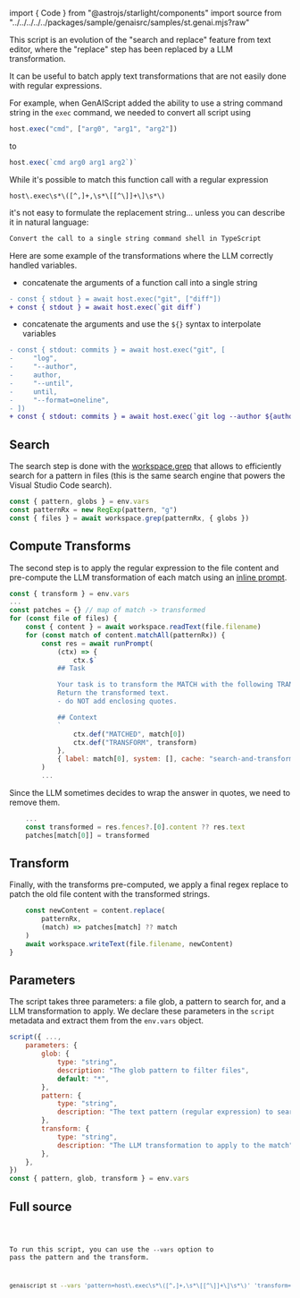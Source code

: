 import { Code } from "@astrojs/starlight/components"
import source from "../../../../../packages/sample/genaisrc/samples/st.genai.mjs?raw"

This script is an evolution of the "search and replace" feature from text editor,
where the "replace" step has been replaced by a LLM transformation.

It can be useful to batch apply text transformations that are not easily done with
regular expressions.

For example, when GenAIScript added the ability to use a string command string in
the `exec` command, we needed to convert all script using

```js
host.exec("cmd", ["arg0", "arg1", "arg2"])
```

to

```js
host.exec(`cmd arg0 arg1 arg2`)`
```

While it's possible to match this function call with a regular expression

```regex
host\.exec\s*\([^,]+,\s*\[[^\]]+\]\s*\)
```

it's not easy to formulate the replacement string... unless you can describe it in natural language:

```txt
Convert the call to a single string command shell in TypeScript
```

Here are some example of the transformations where the LLM correctly handled variables.

-   concatenate the arguments of a function call into a single string

```diff wrap
- const { stdout } = await host.exec("git", ["diff"])
+ const { stdout } = await host.exec(`git diff`)
```

-   concatenate the arguments and use the `${}` syntax to interpolate variables

```diff wrap
- const { stdout: commits } = await host.exec("git", [
-     "log",
-     "--author",
-     author,
-     "--until",
-     until,
-     "--format=oneline",
- ])
+ const { stdout: commits } = await host.exec(`git log --author ${author} --until ${until} --format=oneline`)
```

## Search

The search step is done with the [workspace.grep](/genaiscript/reference/scripts/files)
that allows to efficiently search for a pattern in files (this is the same search engine
that powers the Visual Studio Code search).

```js "workspace.grep"
const { pattern, globs } = env.vars
const patternRx = new RegExp(pattern, "g")
const { files } = await workspace.grep(patternRx, { globs })
```

## Compute Transforms

The second step is to apply the regular expression to the file content
and pre-compute the LLM transformation of each match using an [inline prompt](/genaiscript/reference/scripts/inline-prompts).

```js
const { transform } = env.vars
...
const patches = {} // map of match -> transformed
for (const file of files) {
    const { content } = await workspace.readText(file.filename)
    for (const match of content.matchAll(patternRx)) {
        const res = await runPrompt(
            (ctx) => {
                ctx.$`
            ## Task

            Your task is to transform the MATCH with the following TRANSFORM.
            Return the transformed text.
            - do NOT add enclosing quotes.

            ## Context
            `
                ctx.def("MATCHED", match[0])
                ctx.def("TRANSFORM", transform)
            },
            { label: match[0], system: [], cache: "search-and-transform" }
        )
        ...
```

Since the LLM sometimes decides to wrap the answer in quotes, we need to remove them.

```js
    ...
    const transformed = res.fences?.[0].content ?? res.text
    patches[match[0]] = transformed
```

## Transform

Finally, with the transforms pre-computed, we apply a final regex replace to
patch the old file content with the transformed strings.

```js
    const newContent = content.replace(
        patternRx,
        (match) => patches[match] ?? match
    )
    await workspace.writeText(file.filename, newContent)
}
```

## Parameters

The script takes three parameters: a file glob, a pattern to search for, and a LLM transformation to apply.
We declare these parameters in the `script` metadata and extract them from the `env.vars` object.

```js
script({ ...,
    parameters: {
        glob: {
            type: "string",
            description: "The glob pattern to filter files",
            default: "*",
        },
        pattern: {
            type: "string",
            description: "The text pattern (regular expression) to search for",
        },
        transform: {
            type: "string",
            description: "The LLM transformation to apply to the match",
        },
    },
})
const { pattern, glob, transform } = env.vars
```

## Full source

<Code code={source} wrap={true} lang="ts" title="st.genai.mts" />

To run this script, you can use the `--vars` option to pass the pattern and the transform.

```sh wrap
genaiscript st --vars 'pattern=host\.exec\s*\([^,]+,\s*\[[^\]]+\]\s*\)' 'transform=Convert the call to a single string command shell in TypeScript'
```